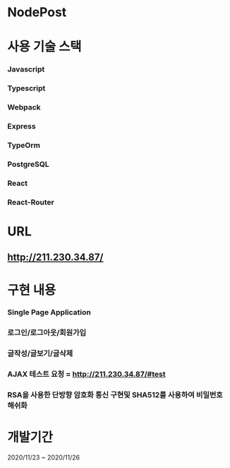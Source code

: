 # NodePost


# 사용 기술 스택

### Javascript
### Typescript
### Webpack
### Express
### TypeOrm
### PostgreSQL
### React
### React-Router


# URL
## http://211.230.34.87/



# 구현 내용 
### Single Page Application
### 로그인/로그아웃/회원가입
### 글작성/글보기/글삭제
### AJAX 테스트 요청 = http://211.230.34.87/#test
### RSA을 사용한 단방향 암호화 통신 구현및 SHA512를 사용하여 비밀번호 해쉬화
# 개발기간 
2020/11/23 ~ 2020/11/26
